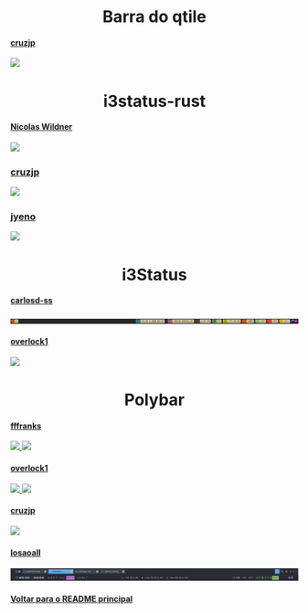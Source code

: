 <h1 align="center">Barra do qtile</h1>

#### [cruzjp](https://gitlab.com/cruzjp/my-dotfiles)

<a href="https://gitlab.com/cruzjp/my-dotfiles/-/blob/master/qtile/config.py#L148">
    <img src="https://gitlab.com/cruzjp/my-dotfiles/-/raw/master/qtile/qtilebar.png">
</a>


<h1 align="center">i3status-rust</h1>

#### [Nícolas Wildner](https://gitlab.com/nwildner)

<a href="https://gitlab.com/nwildner/dotfiles/-/blob/master/home/nwildner/.config/i3/i3status.toml">
    <img src="https://gitlab.com/nwildner/dotfiles/-/raw/master/bar.png">
</a>

### [cruzjp](https://gitlab.com/cruzjp)

<a href="https://gitlab.com/cruzjp/my-dotfiles/-/blob/master/i3_i3status-rust/status.toml">
    <img src="https://gitlab.com/cruzjp/my-dotfiles/-/raw/master/i3_i3status-rust/i3status-rust.png">
</a>

### [jyeno](https://github.com/jyeno)

<a href="https://github.com/jyeno/dotfiles/blob/master/config/sway/status.toml">
    <img src="https://raw.githubusercontent.com/jyeno/dotfiles/master/i3status-rs.png">
</a>

<h1 align="center">i3Status</h1>

#### [carlosd-ss](https://github.com/carlosd-ss)

<a href="https://github.com/carlosd-ss/dotfiles/blob/master/i3status/config">
    <img src="https://raw.githubusercontent.com/carlosd-ss/dotfiles/master/.github/bar.png">
</a>

#### [overlock1](https://github.com/overlock1)

<a href="https://github.com/overlock1/Dotfiles/blob/master/.config/i3status-colorido/i3status/config">
    <img src="https://raw.githubusercontent.com/overlock1/Dotfiles/master/.config/i3status-colorido/i3status.png">
</a>

<h1 align="center">Polybar</h1>

#### [fffranks](https://github.com/fffranks)

<a href="https://github.com/fffranks/dotfiles/tree/master/.config/polybar">
    <img src="https://github.com/fffranks/dotfiles/blob/master/screenshots/Polybar%20TOP.png">
    <img src="https://github.com/fffranks/dotfiles/blob/master/screenshots/PB.png"> 
</a>

#### [overlock1](https://github.com/overlock1)

<a href="https://github.com/overlock1/Dotfiles/tree/master/.config/polybar">
    <img src="https://raw.githubusercontent.com/overlock1/Dotfiles/master/.config/polybar/dock.png">
</a>

<a href="https://github.com/overlock1/Dotfiles/tree/master/.config/polybar2/polybar">
    <img src="https://raw.githubusercontent.com/overlock1/Dotfiles/master/.config/polybar2/polybar.png">
</a>

#### [cruzjp](https://gitlab.com/cruzjp)

<a href="https://gitlab.com/cruzjp/my-dotfiles/-/blob/master/polybar/config">
    <img src="https://gitlab.com/cruzjp/my-dotfiles/-/raw/master/polybar/polybar.png">
</a>

#### [losaoall](https://github.com/odilonscoelho)

<a href="https://github.com/odilonscoelho/dots/tree/master/polybar">
    <img src="https://raw.githubusercontent.com/odilonscoelho/dots/master/bars.png">
</a>

#### [Voltar para o README principal](https://github.com/unixwmbr/unixwmbr)
